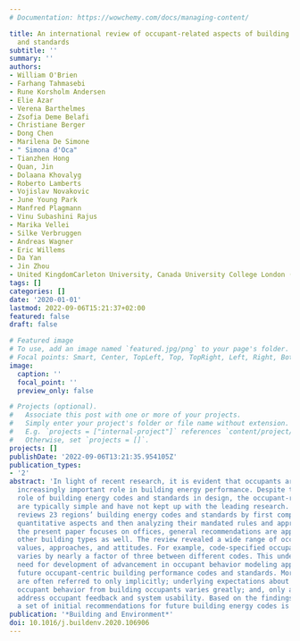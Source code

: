 ```yaml
---
# Documentation: https://wowchemy.com/docs/managing-content/

title: An international review of occupant-related aspects of building energy codes
  and standards
subtitle: ''
summary: ''
authors:
- William O'Brien
- Farhang Tahmasebi
- Rune Korsholm Andersen
- Elie Azar
- Verena Barthelmes
- Zsofia Deme Belafi
- Christiane Berger
- Dong Chen
- Marilena De Simone
- " Simona d'Oca"
- Tianzhen Hong
- Quan, Jin
- Dolaana Khovalyg
- Roberto Lamberts
- Vojislav Novakovic
- June Young Park
- Manfred Plagmann
- Vinu Subashini Rajus
- Marika Vellei
- Silke Verbruggen
- Andreas Wagner
- Eric Willems
- Da Yan
- Jin Zhou
- United KingdomCarleton University, Canada University College London (UCL)
tags: []
categories: []
date: '2020-01-01'
lastmod: 2022-09-06T15:21:37+02:00
featured: false
draft: false

# Featured image
# To use, add an image named `featured.jpg/png` to your page's folder.
# Focal points: Smart, Center, TopLeft, Top, TopRight, Left, Right, BottomLeft, Bottom, BottomRight.
image:
  caption: ''
  focal_point: ''
  preview_only: false

# Projects (optional).
#   Associate this post with one or more of your projects.
#   Simply enter your project's folder or file name without extension.
#   E.g. `projects = ["internal-project"]` references `content/project/deep-learning/index.md`.
#   Otherwise, set `projects = []`.
projects: []
publishDate: '2022-09-06T13:21:35.954105Z'
publication_types:
- '2'
abstract: 'In light of recent research, it is evident that occupants are playing an
  increasingly important role in building energy performance. Despite the important
  role of building energy codes and standards in design, the occupant-related aspects
  are typically simple and have not kept up with the leading research. This paper
  reviews 23 regions’ building energy codes and standards by first comparing their
  quantitative aspects and then analyzing their mandated rules and approaches. While
  the present paper focuses on offices, general recommendations are applicable to
  other building types as well. The review revealed a wide range of occupant-related
  values, approaches, and attitudes. For example, code-specified occupant density
  varies by nearly a factor of three between different codes. This underlines the
  need for development of advancement in occupant behavior modeling approaches for
  future occupant-centric building performance codes and standards. Moreover, occupants
  are often referred to only implicitly; underlying expectations about energy-saving
  occupant behavior from building occupants varies greatly; and, only a few codes
  address occupant feedback and system usability. Based on the findings of the review,
  a set of initial recommendations for future building energy codes is proposed.  '
publication: '*Building and Environment*'
doi: 10.1016/j.buildenv.2020.106906
---
```

